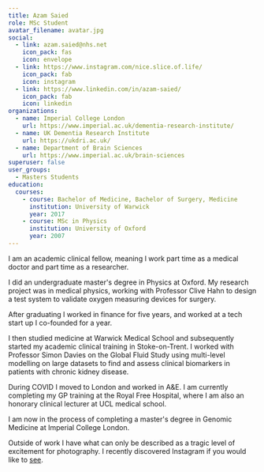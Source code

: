 ```yaml
---
title: Azam Saied
role: MSc Student
avatar_filename: avatar.jpg
social:
  - link: azam.saied@nhs.net
    icon_pack: fas
    icon: envelope
  - link: https://www.instagram.com/nice.slice.of.life/
    icon_pack: fab
    icon: instagram
  - link: https://www.linkedin.com/in/azam-saied/
    icon_pack: fab
    icon: linkedin    
organizations:
  - name: Imperial College London
    url: https://www.imperial.ac.uk/dementia-research-institute/
  - name: UK Dementia Research Institute
    url: https://ukdri.ac.uk/
  - name: Department of Brain Sciences
    url: https://www.imperial.ac.uk/brain-sciences
superuser: false
user_groups:
  - Masters Students
education:
  courses:
    - course: Bachelor of Medicine, Bachelor of Surgery, Medicine
      institution: University of Warwick
      year: 2017
    - course: MSc in Physics
      institution: University of Oxford
      year: 2007      
---
```

I am an academic clinical fellow, meaning I work part time as a medical doctor and part time as a researcher.

I did an undergraduate master's degree in Physics at Oxford. My research project was in medical physics, working with Professor Clive Hahn to design a test system to validate oxygen measuring devices for surgery.

After graduating I worked in finance for five years, and worked at a tech start up I co-founded for a year.

I then studied medicine at Warwick Medical School and subsequently started my academic clinical training in Stoke-on-Trent. I worked with Professor Simon Davies on the Global Fluid Study using multi-level modelling on large datasets to find and assess clinical biomarkers in patients with chronic kidney disease.

During COVID I moved to London and worked in A&E. I am currently completing my GP training at the Royal Free Hospital, where I am also an honorary clinical lecturer at UCL medical school.

I am now in the process of completing a master's degree in Genomic Medicine at Imperial College London.

Outside of work I have what can only be described as a tragic level of excitement for photography. I recently discovered Instagram if you would like to <a href="https://www.instagram.com/nice.slice.of.life/">see</a>.
